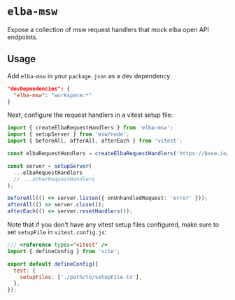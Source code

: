 # `elba-msw`

Expose a collection of msw request handlers that mock elba open API endpoints.

## Usage

Add `elba-msw` in your `package.json` as a dev dependency.

```json
"devDependencies": {
  "elba-msw": "workspace:*"
}
```

Next, configure the request handlers in a vitest setup file:

```ts
import { createElbaRequestHandlers } from 'elba-msw';
import { setupServer } from 'msw/node';
import { beforeAll, afterAll, afterEach } from 'vitest';

const elbaRequestHandlers = createElbaRequestHandlers('https://base.io/url', 'api-key');

const server = setupServer(
  ...elbaRequestHandlers
  // ...otherRequestHandlers
);

beforeAll(() => server.listen({ onUnhandledRequest: 'error' }));
afterAll(() => server.close());
afterEach(() => server.resetHandlers());
```

Note that if you don't have any vitest setup files configured, make sure to set `setupFile` in `vitest.config.js`:

```js
/// <reference types="vitest" />
import { defineConfig } from 'vite';

export default defineConfig({
  test: {
    setupFiles: ['./path/to/setupFile.ts'],
  },
});
```
